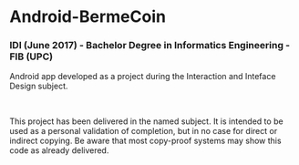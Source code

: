 # Android-BermeCoin
### IDI (June 2017) - Bachelor Degree in Informatics Engineering - FIB (UPC)

Android app developed as a project during the Interaction and Inteface Design subject.

<br />

This project has been delivered in the named subject. It is intended to be used as a personal validation of completion, but in no case for direct or indirect copying. Be aware that most copy-proof systems may show this code as already delivered.